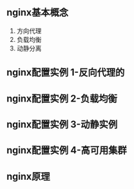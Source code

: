 
## nginx基本概念
  1. 方向代理
  2. 负载均衡
  3. 动静分离

## nginx配置实例 1-反向代理的

## nginx配置实例 2-负载均衡

## nginx配置实例 3-动静实例

## nginx配置实例 4-高可用集群

## nginx原理